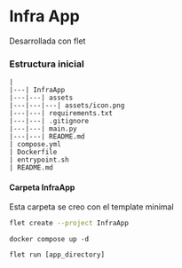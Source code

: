 # Infra App

Desarrollada con flet

### Estructura inicial

```
|
|---| InfraApp
|---|---| assets
|---|---|---| assets/icon.png
|---|---| requirements.txt
|---|---| .gitignore
|---|---| main.py
|---|---| README.md
| compose.yml
| Dockerfile
| entrypoint.sh
| README.md
```

#### Carpeta InfraApp

Esta carpeta se creo con el template minimal

```sh
flet create --project InfraApp
```


```
docker compose up -d
```

```
flet run [app_directory]
```